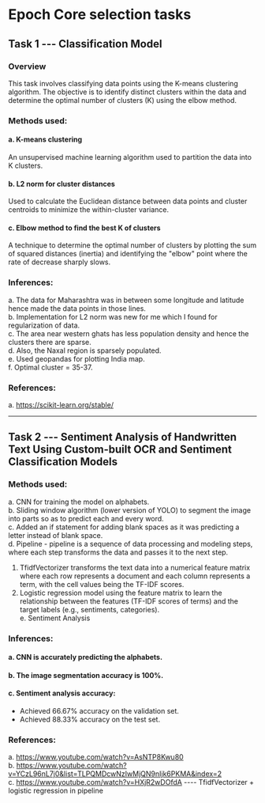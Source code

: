 # Epoch Core selection tasks

## Task 1 --- Classification Model

### Overview

This task involves classifying data points using the K-means clustering algorithm. The objective is to identify distinct clusters within the data and determine the optimal number of clusters (K) using the elbow method.

### Methods used:

#### a. K-means clustering
An unsupervised machine learning algorithm used to partition the data into K clusters.

#### b. L2 norm for cluster distances
Used to calculate the Euclidean distance between data points and cluster centroids to minimize the within-cluster variance.

#### c. Elbow method to find the best K of clusters
A technique to determine the optimal number of clusters by plotting the sum of squared distances (inertia) and identifying the "elbow" point where the rate of decrease sharply slows.

### Inferences:

a. The data for Maharashtra was in between some longitude and latitude hence made the data points in those lines.  
b. Implementation for L2 norm was new for me which I found for regularization of data.  
c. The area near western ghats has less population density and hence the clusters there are sparse.  
d. Also, the Naxal region is sparsely populated.  
e. Used geopandas for plotting India map.  
f. Optimal cluster = 35-37.  

### References:

a. https://scikit-learn.org/stable/

---

## Task 2 --- Sentiment Analysis of Handwritten Text Using Custom-built OCR and Sentiment Classification Models

### Methods used:

a. CNN for training the model on alphabets.  
b. Sliding window algorithm (lower version of YOLO) to segment the image into parts so as to predict each and every word.  
c. Added an if statement for adding blank spaces as it was predicting a letter instead of blank space.  
d. Pipeline - pipeline is a sequence of data processing and modeling steps, where each step transforms the data and passes it to the next step.  
   1. TfidfVectorizer transforms the text data into a numerical feature matrix where each row represents a document and each column represents a term, with the cell values being the TF-IDF scores.  
   2. Logistic regression model using the feature matrix to learn the relationship between the features (TF-IDF scores of terms) and the target labels (e.g., sentiments, categories).  
e. Sentiment Analysis  

### Inferences:

#### a. CNN is accurately predicting the alphabets.  
#### b. The image segmentation accuracy is 100%.  
#### c. Sentiment analysis accuracy:
- Achieved 66.67% accuracy on the validation set.  
- Achieved 88.33% accuracy on the test set.  

### References:

a. https://www.youtube.com/watch?v=AsNTP8Kwu80  
b. https://www.youtube.com/watch?v=YCzL96nL7j0&list=TLPQMDcwNzIwMjQN9nIjk6PKMA&index=2  
c. https://www.youtube.com/watch?v=HXjR2wDOfdA ---- TfidfVectorizer + logistic regression in pipeline  

